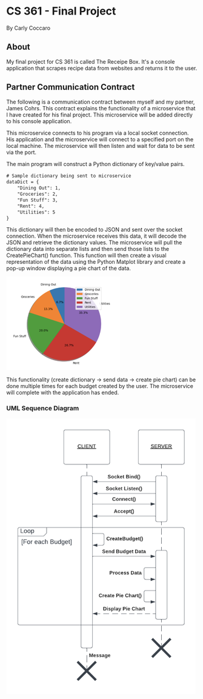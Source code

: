 # CS 361 - Final Project

By Carly Coccaro

## About

My final project for CS 361 is called The Receipe Box. It's a console application that scrapes recipe data from websites and returns it to the user.

## Partner Communication Contract

The following is a communication contract between myself and my partner, James Cohrs. This contract explains the functionality of a microservice that I have created for his final project. This microservice will be added directly to his console application.

This microservice connects to his program via a local socket connection. His application and the microservice will connect to a specified port on the local machine. The microservice will then listen and wait for data to be sent via the port.

The main program will construct a Python dictionary of key/value pairs.

```
# Sample dictionary being sent to microservice
dataDict = {
    "Dining Out": 1,
    "Groceries": 2,
    "Fun Stuff": 3,
    "Rent": 4,
    "Utilities": 5
}
```

This dictionary will then be encoded to JSON and sent over the socket connection. When the microservice receives this data, it will decode the JSON and retrieve the dictionary values. The microservice will pull the dictionary data into separate lists and then send those lists to the CreatePieChart() function. This function will then create a visual representation of the data using the Python Matplot library and create a pop-up window displaying a pie chart of the data.

<img style="left" src="pie_chart_example.png" width="300" />

This functionality (create dictionary -> send data -> create pie chart) can be done multiple times for each budget created by the user. The microservice will complete with the application has ended.

### UML Sequence Diagram

<img style="left" src="UML Pie Chart Microservice.png" width="500" />
